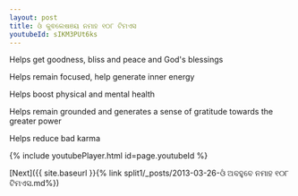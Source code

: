 ```yaml
---
layout: post
title: ଓଁ କୁଵଲେଷଞୟ ନମାହ ୧୦୮ ଟିମଏସ
youtubeId: sIKM3PUt6ks
---
```

 
 
Helps get goodness, bliss and peace and God's blessings
 
Helps remain focused, help generate inner energy 
 
Helps boost physical and mental health 
 
Helps remain grounded and generates a sense of gratitude towards the greater power 
 
Helps reduce bad karma
 
 
 
 


{% include youtubePlayer.html id=page.youtubeId %}
 
[Next]({{ site.baseurl }}{% link  split1/_posts/2013-03-26-ଓଁ ଅବହୁବେ ନମାହ ୧୦୮ ଟିମଏସ.md%})
 
